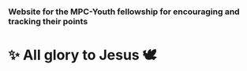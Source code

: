 ### Website for the MPC-Youth fellowship for encouraging and tracking their points

# ✨ All glory to Jesus 🕊️
